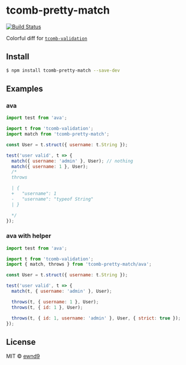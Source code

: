 # tcomb-pretty-match

[![Build Status](https://travis-ci.org/ewnd9/tcomb-pretty-match.svg?branch=master)](https://travis-ci.org/ewnd9/tcomb-pretty-match)

Colorful diff for [`tcomb-validation`](https://github.com/gcanti/tcomb-validation)

## Install

```sh
$ npm install tcomb-pretty-match --save-dev
```

## Examples

### ava

```js
import test from 'ava';

import t from 'tcomb-validation';
import match from 'tcomb-pretty-match';

const User = t.struct({ username: t.String });

test('user valid', t => {
  match({ username: 'admin' }, User); // nothing
  match({ username: 1 }, User);
  /*
  throws

  | {
  +   "username": 1
  -   "username": "typeof String"
  | }

  */
});
```

### ava with helper

```js
import test from 'ava';

import t from 'tcomb-validation';
import { match, throws } from 'tcomb-pretty-match/ava';

const User = t.struct({ username: t.String });

test('user valid', t => {
  match(t, { username: 'admin' }, User);

  throws(t, { username: 1 }, User);
  throws(t, { id: 1 }, User);

  throws(t, { id: 1, username: 'admin' }, User, { strict: true });
});
```

## License

MIT © [ewnd9](http://ewnd9.com)
